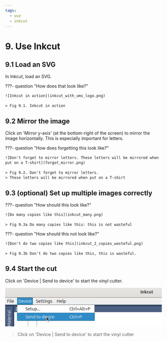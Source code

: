 ```yaml
---
tags:
  - use
  - inkcut
---
```


# 9. Use Inkcut

## 9.1 Load an SVG

In Inkcut, load an SVG.

???- question "How does that look like?"

    ![Inkcut in action](inkcut_with_ums_logo.png)

    > Fig 9.1. Inkcut in action

## 9.2 Mirror the image

Click on 'Mirror y-axis' (at the bottom-right of the screen) to mirror
the image horizontally.
This is especially important for letters.

???- question "How does forgetting this look like?"

    ![Don't forget to mirror letters. These letters will be mirrored when put on a T-shirt](forgot_mirror.png)

    > Fig 9.2. Don't forget to mirror letters.
    > These letters will be mirrored when put on a T-shirt

## 9.3 (optional) Set up multiple images correctly

???- question "How should this look like?"

    ![Do many copies like this](inkcut_many.png)

    > Fig 9.3a Do many copies like this: this is not wasteful

???- question "How should this not look like?"

    ![Don't do two copies like this](inkcut_2_copies_wasteful.png)

    > Fig 9.3b Don't do two copies like this, this is wasteful.

## 9.4 Start the cut

Click on 'Device | Send to device' to start the vinyl cutter.

![Click on 'Device | Send to device' to start the vinyl cutter](inkcut_send_to_device.png)

> Click on 'Device | Send to device' to start the vinyl cutter

